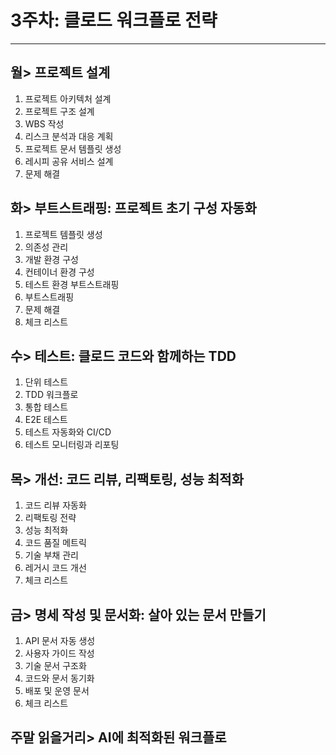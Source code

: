 # 3주차: 클로드 워크플로 전략 
--- 
## 월> 프로젝트 설계 
1. 프로젝트 아키텍처 설계 
2. 프로젝트 구조 설계 
3. WBS 작성 
4. 리스크 분석과 대응 계획 
5. 프로젝트 문서 템플릿 생성 
6. 레시피 공유 서비스 설계 
7. 문제 해결 
 
## 화> 부트스트래핑: 프로젝트 초기 구성 자동화 
1. 프로젝트 템플릿 생성 
2. 의존성 관리 
3. 개발 환경 구성 
4. 컨테이너 환경 구성 
5. 테스트 환경 부트스트래핑 
6. 부트스트래핑 
7. 문제 해결 
8. 체크 리스트 
 
## 수> 테스트: 클로드 코드와 함께하는 TDD 
1. 단위 테스트 
2. TDD 워크플로 
3. 통합 테스트 
4. E2E 테스트 
5. 테스트 자동화와 CI/CD  
6. 테스트 모니터링과 리포팅 
 
## 목> 개선: 코드 리뷰, 리팩토링, 성능 최적화 
1. 코드 리뷰 자동화 
2. 리팩토링 전략 
3. 성능 최적화 
4. 코드 품질 메트릭 
5. 기술 부채 관리 
6. 레거시 코드 개선 
7. 체크 리스트 
 
## 금> 명세 작성 및 문서화: 살아 있는 문서 만들기 
1. API 문서 자동 생성 
2. 사용자 가이드 작성 
3. 기술 문서 구조화 
4. 코드와 문서 동기화 
5. 배포 및 운영 문서 
6. 체크 리스트 
 
## 주말 읽을거리> AI에 최적화된 워크플로 

